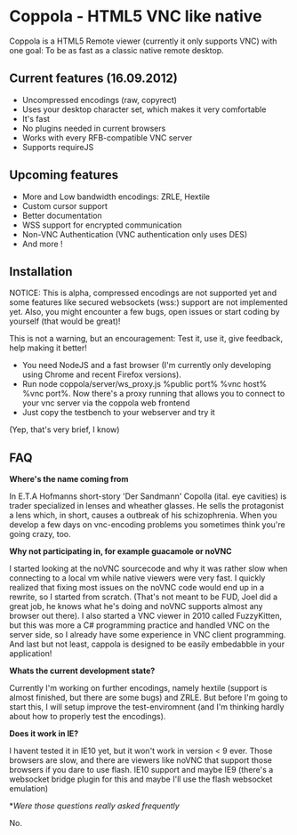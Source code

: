 Coppola - HTML5 VNC like native
================================

Coppola is a HTML5 Remote viewer (currently it only supports VNC) with one goal: To be as fast as a classic native remote desktop.

Current features (16.09.2012)
------------------------
- Uncompressed encodings (raw, copyrect)
- Uses your desktop character set, which makes it very comfortable 
- It's fast
- No plugins needed in current browsers
- Works with every RFB-compatible VNC server
- Supports requireJS

Upcoming features
--------------------------
- More and Low bandwidth encodings: ZRLE, Hextile
- Custom cursor support
- Better documentation
- WSS support for encrypted communication
- Non-VNC Authentication (VNC authentication only uses DES) 
- And more !

Installation
------------------------
NOTICE: This is alpha, compressed encodings are not supported yet and some features like secured websockets (wss:) support are not implemented yet.
Also, you might encounter a few bugs, open issues or start coding by yourself (that would be great)! 

This is not a warning, but an encouragement: Test it, use it, give feedback, help making it better!

- You need NodeJS and a fast browser (I'm currently only developing using Chrome and recent Firefox versions).
- Run node coppola/server/ws_proxy.js %public port% %vnc host% %vnc port%. Now there's a proxy running that allows you to connect to your vnc server via the coppola web frontend
- Just copy the testbench to your webserver and try it

(Yep, that's very brief, I know)

FAQ
-------------------------------

**Where's the name coming from**

In E.T.A Hofmanns short-story 'Der Sandmann' Copolla (ital. eye cavities) is trader specialized in lenses and wheather glasses. He sells the protagonist a lens which, in short, causes a outbreak of his schizophrenia.
When you develop a few days on vnc-encoding problems you sometimes think you're going crazy, too.


**Why not participating in, for example guacamole or noVNC**

I started looking at the noVNC sourcecode and why it was rather slow when connecting to a local vm while native viewers were very fast. I quickly realized that fixing most issues on the noVNC code would end up in a rewrite, so I started from scratch. 
(That's not meant to be FUD, Joel did a great job, he knows what he's doing and noVNC supports almost any browser out there). I also started a VNC viewer in 2010 called FuzzyKitten, but this was more a C# programming practice and handled VNC on the server side, so I already have some experience in VNC client programming. 
And last but not least, cappola is designed to be easily embedabble in your application!
 

**Whats the current development state?**

Currently I'm working on further encodings, namely hextile (support is almost finished, but there are some bugs) and ZRLE. But before I'm going to start this, I will setup improve the test-enviromnent (and I'm thinking hardly about how to properly test the encodings). 

**Does it work in IE?**

I havent tested it in IE10 yet, but it won't work in version < 9 ever. Those browsers are slow, and there are viewers like noVNC that support those browsers if you dare to use flash.
IE10 support and maybe IE9 (there's a websocket bridge plugin for this and maybe I'll use the flash websocket emulation)

**Were those questions really asked frequently*

No.
